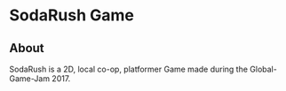 # SodaRush Game

## About
SodaRush is a 2D, local co-op, platformer Game made during the Global-Game-Jam 2017.
